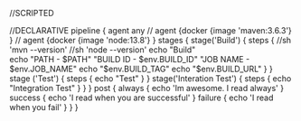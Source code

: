 //SCRIPTED

//DECLARATIVE
pipeline {
    agent any
    // agent {docker {image 'maven:3.6.3'} }
    // agent {docker {image 'node:13.8'} }
    stages {
        stage('Build') {
            steps {
                //sh 'mvn --version'
                //sh 'node --version'
                echo "Build"  
                echo "PATH - $PATH" 
                "BUILD ID - $env.BUILD_ID"
                "JOB NAME - $env.JOB_NAME"
                echo "$env.BUILD_TAG"
                echo "$env.BUILD_URL" 
            }
        }
        stage ('Test') {
            steps {
                echo "Test"
            }
        }
        stage('Interation Test') {
            steps {
                echo "Integration Test"
            }
        }
    }
post {
        always {
            echo 'Im awesome. I read always'
        }
        success {
            echo 'I read when you are successful'
        }
        failure {
           echo 'I read when you fail'
        }
    }
}
